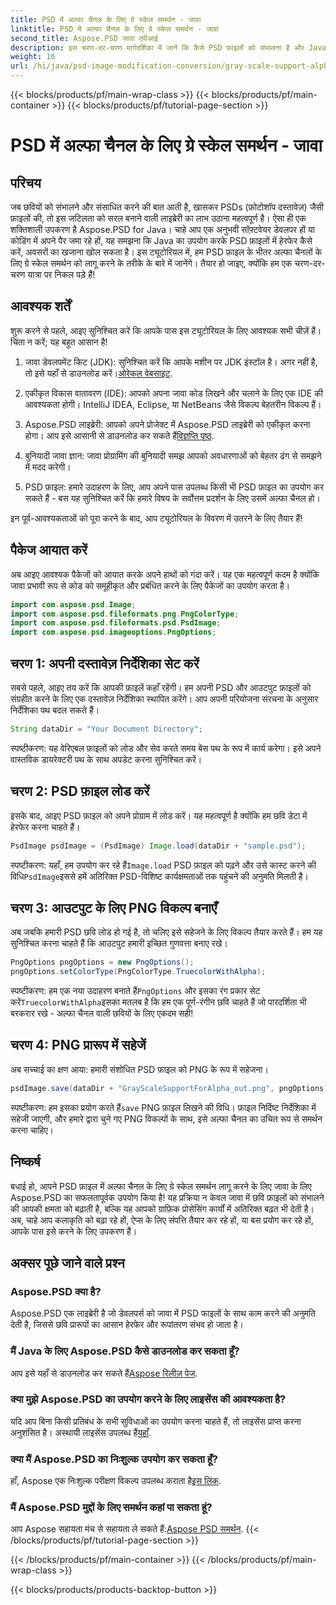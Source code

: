 ```yaml
---
title: PSD में अल्फा चैनल के लिए ग्रे स्केल समर्थन - जावा
linktitle: PSD में अल्फा चैनल के लिए ग्रे स्केल समर्थन - जावा
second_title: Aspose.PSD जावा एपीआई
description: इस चरण-दर-चरण मार्गदर्शिका में जानें कि कैसे PSD फ़ाइलों को संभालना है और Java के लिए Aspose.PSD का उपयोग करके अल्फा चैनलों के लिए ग्रे स्केल समर्थन को लागू करना है।
weight: 16
url: /hi/java/psd-image-modification-conversion/gray-scale-support-alpha-channel-psd/
---
```


{{< blocks/products/pf/main-wrap-class >}}
{{< blocks/products/pf/main-container >}}
{{< blocks/products/pf/tutorial-page-section >}}

# PSD में अल्फा चैनल के लिए ग्रे स्केल समर्थन - जावा

## परिचय

जब छवियों को संभालने और संसाधित करने की बात आती है, खासकर PSDs (फ़ोटोशॉप दस्तावेज़) जैसी फ़ाइलों की, तो इस जटिलता को सरल बनाने वाली लाइब्रेरी का लाभ उठाना महत्वपूर्ण है। ऐसा ही एक शक्तिशाली उपकरण है Aspose.PSD for Java। चाहे आप एक अनुभवी सॉफ़्टवेयर डेवलपर हों या कोडिंग में अपने पैर जमा रहे हों, यह समझना कि Java का उपयोग करके PSD फ़ाइलों में हेरफेर कैसे करें, अवसरों का खजाना खोल सकता है। इस ट्यूटोरियल में, हम PSD फ़ाइल के भीतर अल्फा चैनलों के लिए ग्रे स्केल समर्थन को लागू करने के तरीके के बारे में जानेंगे। तैयार हो जाइए, क्योंकि हम एक चरण-दर-चरण यात्रा पर निकल पड़े हैं!

## आवश्यक शर्तें

शुरू करने से पहले, आइए सुनिश्चित करें कि आपके पास इस ट्यूटोरियल के लिए आवश्यक सभी चीज़ें हैं। चिंता न करें; यह बहुत आसान है!

1.  जावा डेवलपमेंट किट (JDK): सुनिश्चित करें कि आपके मशीन पर JDK इंस्टॉल है। अगर नहीं है, तो इसे यहाँ से डाउनलोड करें।[ओरेकल वेबसाइट](https://www.oracle.com/java/technologies/javase-jdk11-downloads.html).

2. एकीकृत विकास वातावरण (IDE): आपको अपना जावा कोड लिखने और चलाने के लिए एक IDE की आवश्यकता होगी। IntelliJ IDEA, Eclipse, या NetBeans जैसे विकल्प बेहतरीन विकल्प हैं।

3.  Aspose.PSD लाइब्रेरी: आपको अपने प्रोजेक्ट में Aspose.PSD लाइब्रेरी को एकीकृत करना होगा। आप इसे आसानी से डाउनलोड कर सकते हैं[विज्ञप्ति पृष्ठ](https://releases.aspose.com/psd/java/).

4. बुनियादी जावा ज्ञान: जावा प्रोग्रामिंग की बुनियादी समझ आपको अवधारणाओं को बेहतर ढंग से समझने में मदद करेगी।

5. PSD फ़ाइल: हमारे उदाहरण के लिए, आप अपने पास उपलब्ध किसी भी PSD फ़ाइल का उपयोग कर सकते हैं - बस यह सुनिश्चित करें कि हमारे विषय के सर्वोत्तम प्रदर्शन के लिए उसमें अल्फा चैनल हो।

इन पूर्व-आवश्यकताओं को पूरा करने के बाद, आप ट्यूटोरियल के विवरण में उतरने के लिए तैयार हैं!

## पैकेज आयात करें

अब आइए आवश्यक पैकेजों को आयात करके अपने हाथों को गंदा करें। यह एक महत्वपूर्ण कदम है क्योंकि जावा प्रभावी रूप से कोड को समूहीकृत और प्रबंधित करने के लिए पैकेजों का उपयोग करता है।

```java
import com.aspose.psd.Image;
import com.aspose.psd.fileformats.png.PngColorType;
import com.aspose.psd.fileformats.psd.PsdImage;
import com.aspose.psd.imageoptions.PngOptions;
```

## चरण 1: अपनी दस्तावेज़ निर्देशिका सेट करें

सबसे पहले, आइए तय करें कि आपकी फ़ाइलें कहाँ रहेंगी। हम अपनी PSD और आउटपुट फ़ाइलों को संग्रहीत करने के लिए एक दस्तावेज़ निर्देशिका स्थापित करेंगे। आप अपनी परियोजना संरचना के अनुसार निर्देशिका पथ बदल सकते हैं।

```java
String dataDir = "Your Document Directory";
```

स्पष्टीकरण: यह वेरिएबल फ़ाइलों को लोड और सेव करते समय बेस पथ के रूप में कार्य करेगा। इसे अपने वास्तविक डायरेक्टरी पथ के साथ अपडेट करना सुनिश्चित करें।

## चरण 2: PSD फ़ाइल लोड करें

इसके बाद, आइए PSD फ़ाइल को अपने प्रोग्राम में लोड करें। यह महत्वपूर्ण है क्योंकि हम छवि डेटा में हेरफेर करना चाहते हैं।

```java
PsdImage psdImage = (PsdImage) Image.load(dataDir + "sample.psd");
```

 स्पष्टीकरण: यहाँ, हम उपयोग कर रहे हैं`Image.load` PSD फ़ाइल को पढ़ने और उसे कास्ट करने की विधि`PsdImage`इससे हमें अतिरिक्त PSD-विशिष्ट कार्यक्षमताओं तक पहुंचने की अनुमति मिलती है।

## चरण 3: आउटपुट के लिए PNG विकल्प बनाएँ

अब जबकि हमारी PSD छवि लोड हो गई है, तो चलिए इसे सहेजने के लिए विकल्प तैयार करते हैं। हम यह सुनिश्चित करना चाहते हैं कि आउटपुट हमारी इच्छित गुणवत्ता बनाए रखे।

```java
PngOptions pngOptions = new PngOptions();
pngOptions.setColorType(PngColorType.TruecolorWithAlpha);
```

स्पष्टीकरण: हम एक नया उदाहरण बनाते हैं`PngOptions` और इसका रंग प्रकार सेट करें`TruecolorWithAlpha`इसका मतलब है कि हम एक पूर्ण-रंगीन छवि चाहते हैं जो पारदर्शिता भी बरकरार रखे - अल्फा चैनल वाली छवियों के लिए एकदम सही!

## चरण 4: PNG प्रारूप में सहेजें

अब सच्चाई का क्षण आया: हमारी संशोधित PSD फ़ाइल को PNG के रूप में सहेजना। 

```java
psdImage.save(dataDir + "GrayScaleSupportForAlpha_out.png", pngOptions);
```

 स्पष्टीकरण: हम इसका प्रयोग करते हैं`save` PNG फ़ाइल लिखने की विधि। फ़ाइल निर्दिष्ट निर्देशिका में सहेजी जाएगी, और हमारे द्वारा चुने गए PNG विकल्पों के साथ, इसे अल्फा चैनल का उचित रूप से समर्थन करना चाहिए।

## निष्कर्ष

बधाई हो, आपने PSD फ़ाइल में अल्फा चैनल के लिए ग्रे स्केल समर्थन लागू करने के लिए जावा के लिए Aspose.PSD का सफलतापूर्वक उपयोग किया है! यह प्रक्रिया न केवल जावा में छवि फ़ाइलों को संभालने की आपकी क्षमता को बढ़ाती है, बल्कि यह आपको ग्राफ़िक प्रोसेसिंग कार्यों में अतिरिक्त बढ़त भी देती है। अब, चाहे आप कलाकृति को बढ़ा रहे हों, ऐप्स के लिए संपत्ति तैयार कर रहे हों, या बस प्रयोग कर रहे हों, आपके पास इसे करने के लिए उपकरण हैं।

## अक्सर पूछे जाने वाले प्रश्न

### Aspose.PSD क्या है?
Aspose.PSD एक लाइब्रेरी है जो डेवलपर्स को जावा में PSD फाइलों के साथ काम करने की अनुमति देती है, जिससे छवि प्रारूपों का आसान हेरफेर और रूपांतरण संभव हो जाता है।

### मैं Java के लिए Aspose.PSD कैसे डाउनलोड कर सकता हूँ?
 आप इसे यहाँ से डाउनलोड कर सकते हैं[Aspose रिलीज़ पेज](https://releases.aspose.com/psd/java/).

### क्या मुझे Aspose.PSD का उपयोग करने के लिए लाइसेंस की आवश्यकता है?
 यदि आप बिना किसी प्रतिबंध के सभी सुविधाओं का उपयोग करना चाहते हैं, तो लाइसेंस प्राप्त करना अनुशंसित है। अस्थायी लाइसेंस उपलब्ध हैं[यहाँ](https://purchase.aspose.com/temporary-license/).

### क्या मैं Aspose.PSD का निःशुल्क उपयोग कर सकता हूँ?
 हाँ, Aspose एक निःशुल्क परीक्षण विकल्प उपलब्ध कराता है[इस लिंक](https://releases.aspose.com/).

### मैं Aspose.PSD मुद्दों के लिए समर्थन कहां पा सकता हूं?
 आप Aspose सहायता मंच से सहायता ले सकते हैं:[Aspose PSD समर्थन](https://forum.aspose.com/c/psd/34).
{{< /blocks/products/pf/tutorial-page-section >}}

{{< /blocks/products/pf/main-container >}}
{{< /blocks/products/pf/main-wrap-class >}}

{{< blocks/products/products-backtop-button >}}
